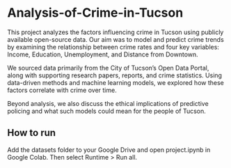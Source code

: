 # Analysis-of-Crime-in-Tucson

This project analyzes the factors influencing crime in Tucson using publicly available open-source data. Our aim was to model and predict crime trends by examining the relationship between crime rates and four key variables: Income, Education, Unemployment, and Distance from Downtown.

We sourced data primarily from the City of Tucson’s Open Data Portal, along with supporting research papers, reports, and crime statistics. Using data-driven methods and machine learning models, we explored how these factors correlate with crime over time.

Beyond analysis, we also discuss the ethical implications of predictive policing and what such models could mean for the people of Tucson.

## How to run
Add the datasets folder to your Google Drive and open project.ipynb in Google Colab. Then select Runtime > Run all. 
